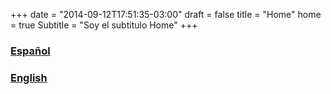 +++
date = "2014-09-12T17:51:35-03:00"
draft = false
title = "Home"
home = true
Subtitle = "Soy el subtitulo Home"
+++



### [Español](pages/es/about/)
### [English](pages/en/about/)
